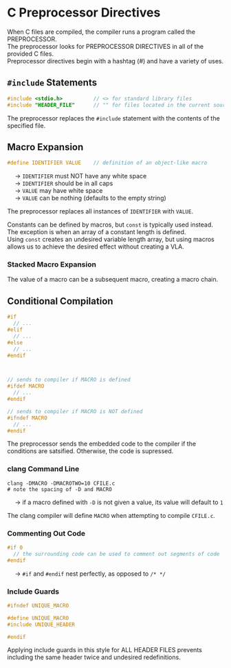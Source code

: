# C Preprocessor Directives
When C files are compiled, the compiler runs a program called the PREPROCESSOR. <br>
The preprocessor looks for PREPROCESSOR DIRECTIVES in all of the provided C files. <br>
Preprocessor directives begin with a hashtag (#) and have a variety of uses. 

## `#include` Statements
```C
#include <stdio.h>          // <> for standard library files
#include "HEADER_FILE"      // "" for files located in the current source file directory

```
The preprocessor replaces the `#include` statement with the contents of the specified file. 

## Macro Expansion
```C
#define IDENTIFIER VALUE    // definition of an object-like macro

```
&emsp; → `IDENTIFIER` must NOT have any white space <br>
&emsp; → `IDENTIFIER` should be in all caps <br>
&emsp; → `VALUE` may have white space <br>
&emsp; → `VALUE` can be nothing (defaults to the empty string) <br>

The preprocessor replaces all instances of `IDENTIFIER` with `VALUE`. <br>

Constants can be defined by macros, but `const` is typically used instead. <br>
The exception is when an array of a constant length is defined. <br>
Using `const` creates an undesired variable length array, but using macros allows us to achieve the desired effect without creating a VLA. 

### Stacked Macro Expansion
The value of a macro can be a subsequent macro, creating a macro chain. 

## Conditional Compilation
```C
#if
  // ...
#elif
  // ...
#else
  // ...
#endif



// sends to compiler if MACRO is defined
#ifdef MACRO
  // ...
#endif

// sends to compiler if MACRO is NOT defined
#ifndef MACRO
  // ...
#endif

```
The preprocessor sends the embedded code to the compiler if the conditions are satsified. Otherwise, the code is supressed. 

### clang Command Line
```shell
clang -DMACRO -DMACROTWO=10 CFILE.c
# note the spacing of -D and MACRO

```
&emsp; → if a macro defined with `-D` is not given a value, its value will default to `1` <br>

The clang compiler will define `MACRO` when attempting to compile `CFILE.c`.

### Commenting Out Code
```C
#if 0
  // the surrounding code can be used to comment out segments of code
#endif

```
&emsp; → `#if` and `#endif` nest perfectly, as opposed to `/* */`

### Include Guards
```C
#ifndef UNIQUE_MACRO

#define UNIQUE_MACRO
#include UNIQUE_HEADER

#endif

```
Applying include guards in this style for ALL HEADER FILES prevents including the same header twice and undesired redefinitions. 
